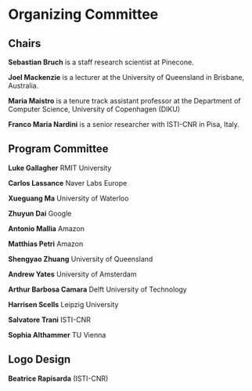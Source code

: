 # Organizing Committee

## Chairs
**Sebastian Bruch** is a staff research scientist at Pinecone.

**Joel Mackenzie** is a lecturer at the University of Queensland in Brisbane, Australia.

**Maria Maistro** is a tenure track assistant professor at the Department of Computer Science, 
University of Copenhagen (DIKU)

**Franco Maria Nardini** is a senior researcher with ISTI-CNR in Pisa, Italy.


## Program Committee

**Luke Gallagher** RMIT University

**Carlos Lassance** Naver Labs Europe

**Xueguang Ma** University of Waterloo

**Zhuyun Dai** Google

**Antonio Mallia** Amazon

**Matthias Petri** Amazon

**Shengyao Zhuang** University of Queensland

**Andrew Yates** University of Amsterdam

**Arthur Barbosa Camara** Delft University of Technology

**Harrisen Scells** Leipzig University

**Salvatore Trani** ISTI-CNR

**Sophia Althammer** TU Vienna


## Logo Design

**Beatrice Rapisarda** (ISTI-CNR)
